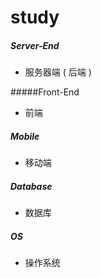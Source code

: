 # study

##### Server-End

+ 服务器端 ( 后端 )

#####Front-End

+ 前端

##### Mobile

+ 移动端

##### Database

+ 数据库

##### OS

+ 操作系统